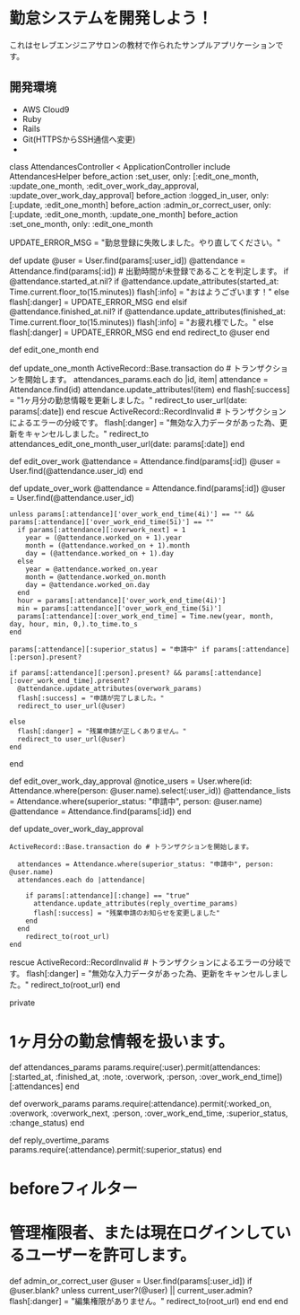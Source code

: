# 勤怠システムを開発しよう！

これはセレブエンジニアサロンの教材で作られたサンプルアプリケーションです。

## 開発環境

* AWS Cloud9<br>
* Ruby<br>
* Rails<br>
* Git(HTTPSからSSH通信へ変更)
* 


class AttendancesController < ApplicationController
  include AttendancesHelper
  before_action :set_user, only: [:edit_one_month, :update_one_month, :edit_over_work_day_approval, :update_over_work_day_approval]
  before_action :logged_in_user, only: [:update, :edit_one_month]
  before_action :admin_or_correct_user, only: [:update, :edit_one_month, :update_one_month]
  before_action :set_one_month, only: :edit_one_month

  UPDATE_ERROR_MSG = "勤怠登録に失敗しました。やり直してください。"
  
  def update
    @user = User.find(params[:user_id])
    @attendance = Attendance.find(params[:id])
    # 出勤時間が未登録であることを判定します。
    if @attendance.started_at.nil?
      if @attendance.update_attributes(started_at: Time.current.floor_to(15.minutes))
        flash[:info] = "おはようございます！"
      else
        flash[:danger] = UPDATE_ERROR_MSG
      end
    elsif @attendance.finished_at.nil?
      if @attendance.update_attributes(finished_at: Time.current.floor_to(15.minutes))
        flash[:info] = "お疲れ様でした。"
      else
        flash[:danger] = UPDATE_ERROR_MSG
      end
    end
    redirect_to @user
  end
  
  def edit_one_month
  end
  
  def update_one_month
    ActiveRecord::Base.transaction do # トランザクションを開始します。
        attendances_params.each do |id, item|
          attendance = Attendance.find(id)
          attendance.update_attributes!(item)
        end
        flash[:success] = "1ヶ月分の勤怠情報を更新しました。"
        redirect_to user_url(date: params[:date])
    end
  rescue ActiveRecord::RecordInvalid # トランザクションによるエラーの分岐です。
    flash[:danger] = "無効な入力データがあった為、更新をキャンセルしました。"
    redirect_to attendances_edit_one_month_user_url(date: params[:date])
  end

  def edit_over_work
    @attendance = Attendance.find(params[:id])
    @user = User.find(@attendance.user_id)
  end
  
  def update_over_work
    @attendance = Attendance.find(params[:id])
    @user = User.find(@attendance.user_id)
  
    unless params[:attendance]['over_work_end_time(4i)'] == "" && params[:attendance]['over_work_end_time(5i)'] == ""
      if params[:attendance][:overwork_next] = 1
        year = (@attendance.worked_on + 1).year
        month = (@attendance.worked_on + 1).month
        day = (@attendance.worked_on + 1).day 
      else
        year = @attendance.worked_on.year
        month = @attendance.worked_on.month
        day = @attendance.worked_on.day
      end
      hour = params[:attendance]['over_work_end_time(4i)']
      min = params[:attendance]['over_work_end_time(5i)']
      params[:attendance][:over_work_end_time] = Time.new(year, month, day, hour, min, 0,).to_time.to_s
    end

    params[:attendance][:superior_status] = "申請中" if params[:attendance][:person].present?
    
    if params[:attendance][:person].present? && params[:attendance][:over_work_end_time].present?
      @attendance.update_attributes(overwork_params)
      flash[:success] = "申請が完了しました。"
      redirect_to user_url(@user)
      
    else
      flash[:danger] = "残業申請が正しくありません。"
      redirect_to user_url(@user)
    end
  end

  def edit_over_work_day_approval
    @notice_users =  User.where(id: Attendance.where(person: @user.name).select(:user_id))
    @attendance_lists = Attendance.where(superior_status: "申請中", person: @user.name)
    @attendance = Attendance.find(params[:id]) 
  end
  
  def update_over_work_day_approval
    
    ActiveRecord::Base.transaction do # トランザクションを開始します。
      
      attendances = Attendance.where(superior_status: "申請中", person: @user.name)
      attendances.each do |attendance|

        if params[:attendance][:change] == "true"
          attendance.update_attributes(reply_overtime_params)
          flash[:success] = "残業申請のお知らせを変更しました"
        end
      end
        redirect_to(root_url)
    end
  rescue ActiveRecord::RecordInvalid # トランザクションによるエラーの分岐です。
    flash[:danger] = "無効な入力データがあった為、更新をキャンセルしました。"
    redirect_to(root_url)
  end 

private
  # 1ヶ月分の勤怠情報を扱います。
  def attendances_params
    params.require(:user).permit(attendances: [:started_at, :finished_at, :note, :overwork, :person, :over_work_end_time])[:attendances]
  end

  def overwork_params
    params.require(:attendance).permit(:worked_on, :overwork, :overwork_next, :person, :over_work_end_time, :superior_status, :change_status)
  end

  def reply_overtime_params
    params.require(:attendance).permit(:superior_status)
  end

  # beforeフィルター

  # 管理権限者、または現在ログインしているユーザーを許可します。
  def admin_or_correct_user
    @user = User.find(params[:user_id]) if @user.blank?
    unless current_user?(@user) || current_user.admin?
      flash[:danger] = "編集権限がありません。"
      redirect_to(root_url)
    end
  end
end
